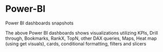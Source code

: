 # Power-BI
Power BI dashboards snapshots

The above Power BI dashboards shows visualizations utilizing KPIs, Drill through, Bookmarks, RankX, TopN, other DAX queries, Maps, Heat map (using get visuals), cards, conditional formatting, filters and slicers
